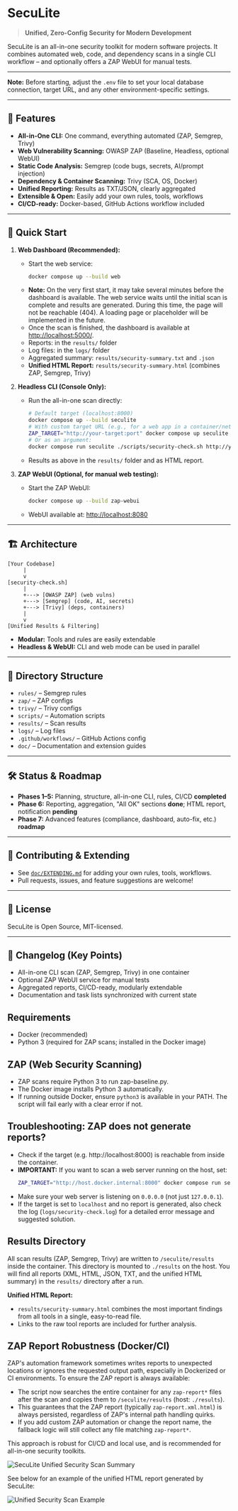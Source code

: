 # SecuLite

> **Unified, Zero-Config Security for Modern Development**

SecuLite is an all-in-one security toolkit for modern software projects. It combines automated web, code, and dependency scans in a single CLI workflow – and optionally offers a ZAP WebUI for manual tests.

---

**Note:** Before starting, adjust the `.env` file to set your local database connection, target URL, and any other environment-specific settings.

---

## 🚀 Features

- **All-in-One CLI:** One command, everything automated (ZAP, Semgrep, Trivy)
- **Web Vulnerability Scanning:** OWASP ZAP (Baseline, Headless, optional WebUI)
- **Static Code Analysis:** Semgrep (code bugs, secrets, AI/prompt injection)
- **Dependency & Container Scanning:** Trivy (SCA, OS, Docker)
- **Unified Reporting:** Results as TXT/JSON, clearly aggregated
- **Extensible & Open:** Easily add your own rules, tools, workflows
- **CI/CD-ready:** Docker-based, GitHub Actions workflow included

---

## 🏁 Quick Start

1. **Web Dashboard (Recommended):**
   - Start the web service:
     ```sh
     docker compose up --build web
     ```
   - **Note:** On the very first start, it may take several minutes before the dashboard is available. The web service waits until the initial scan is complete and results are generated. During this time, the page will not be reachable (404). A loading page or placeholder will be implemented in the future.
   - Once the scan is finished, the dashboard is available at [http://localhost:5000/](http://localhost:5000/).
   - Reports: in the `results/` folder
   - Log files: in the `logs/` folder
   - Aggregated summary: `results/security-summary.txt` and `.json`
   - **Unified HTML Report:** `results/security-summary.html` (combines ZAP, Semgrep, Trivy)

2. **Headless CLI (Console Only):**
   - Run the all-in-one scan directly:
     ```sh
     # Default target (localhost:8000)
     docker compose up --build seculite
     # With custom target URL (e.g., for a web app in a container/network)
     ZAP_TARGET="http://your-target:port" docker compose up seculite
     # Or as an argument:
     docker compose run seculite ./scripts/security-check.sh http://your-target:port
     ```
   - Results as above in the `results/` folder and as HTML report.

3. **ZAP WebUI (Optional, for manual web testing):**
   - Start the ZAP WebUI:
     ```sh
     docker compose up --build zap-webui
     ```
   - WebUI available at: [http://localhost:8080](http://localhost:8080)

---

## 🏗 Architecture

```
[Your Codebase]
     |
     v
[security-check.sh]
     |
     +---> [OWASP ZAP] (web vulns)
     +---> [Semgrep] (code, AI, secrets)
     +---> [Trivy] (deps, containers)
     |
     v
[Unified Results & Filtering]
```
- **Modular:** Tools and rules are easily extendable
- **Headless & WebUI:** CLI and web mode can be used in parallel

---

## 📂 Directory Structure

- `rules/` – Semgrep rules
- `zap/` – ZAP configs
- `trivy/` – Trivy configs
- `scripts/` – Automation scripts
- `results/` – Scan results
- `logs/` – Log files
- `.github/workflows/` – GitHub Actions config
- `doc/` – Documentation and extension guides

---

## 🛠️ Status & Roadmap

- **Phases 1–5:** Planning, structure, all-in-one CLI, rules, CI/CD **completed**
- **Phase 6:** Reporting, aggregation, "All OK" sections **done**; HTML report, notification **pending**
- **Phase 7:** Advanced features (compliance, dashboard, auto-fix, etc.) **roadmap**

---

## 🤝 Contributing & Extending

- See [`doc/EXTENDING.md`](doc/EXTENDING.md) for adding your own rules, tools, workflows.
- Pull requests, issues, and feature suggestions are welcome!

---

## 📄 License

SecuLite is Open Source, MIT-licensed.

---

## 📝 Changelog (Key Points)
- All-in-one CLI scan (ZAP, Semgrep, Trivy) in one container
- Optional ZAP WebUI service for manual tests
- Aggregated reports, CI/CD-ready, modularly extendable
- Documentation and task lists synchronized with current state

## Requirements
- Docker (recommended)
- Python 3 (required for ZAP scans; installed in the Docker image)

## ZAP (Web Security Scanning)
- ZAP scans require Python 3 to run zap-baseline.py.
- The Docker image installs Python 3 automatically.
- If running outside Docker, ensure `python3` is available in your PATH. The script will fail early with a clear error if not.

## Troubleshooting: ZAP does not generate reports?
- Check if the target (e.g. http://localhost:8000) is reachable from inside the container.
- **IMPORTANT:** If you want to scan a web server running on the host, set:
  ```sh
  ZAP_TARGET="http://host.docker.internal:8000" docker compose run seculite
  ```
- Make sure your web server is listening on `0.0.0.0` (not just `127.0.0.1`).
- If the target is set to `localhost` and no report is generated, also check the log (`logs/security-check.log`) for a detailed error message and suggested solution.

## Results Directory

All scan results (ZAP, Semgrep, Trivy) are written to `/seculite/results` inside the container. This directory is mounted to `./results` on the host. You will find all reports (XML, HTML, JSON, TXT, and the unified HTML summary) in the `results/` directory after a run.

**Unified HTML Report:**
- `results/security-summary.html` combines the most important findings from all tools in a single, easy-to-read file.
- Links to the raw tool reports are included for further analysis.

## ZAP Report Robustness (Docker/CI)

ZAP's automation framework sometimes writes reports to unexpected locations or ignores the requested output path, especially in Dockerized or CI environments. To ensure the ZAP report is always available:

- The script now searches the entire container for any `zap-report*` files after the scan and copies them to `/seculite/results` (host: `./results`).
- This guarantees that the ZAP report (typically `zap-report.xml.html`) is always persisted, regardless of ZAP's internal path handling quirks.
- If you add custom ZAP automation or change the report name, the fallback logic will still collect any file matching `zap-report*`.

This approach is robust for CI/CD and local use, and is recommended for all-in-one security toolkits.

![SecuLite Unified Security Scan Summary](docs/screenshots/security-summary-example.png)

See below for an example of the unified HTML report generated by SecuLite:

![Unified Security Scan Example](docs/screenshots/security-summary-example.png)
